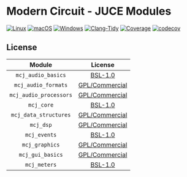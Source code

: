 # Modern Circuit - JUCE Modules

[![Linux](https://github.com/ModernCircuits/mc-juce/actions/workflows/test_linux.yml/badge.svg)](https://github.com/ModernCircuits/mc-juce/actions/workflows/test_linux.yml)
[![macOS](https://github.com/ModernCircuits/mc-juce/actions/workflows/test_macos.yml/badge.svg)](https://github.com/ModernCircuits/mc-juce/actions/workflows/test_macos.yml)
[![Windows](https://github.com/ModernCircuits/mc-juce/actions/workflows/test_windows.yml/badge.svg)](https://github.com/ModernCircuits/mc-juce/actions/workflows/test_windows.yml)
[![Clang-Tidy](https://github.com/ModernCircuits/mc-juce/actions/workflows/clang-tidy.yml/badge.svg)](https://github.com/ModernCircuits/mc-juce/actions/workflows/clang-tidy.yml)
[![Coverage](https://github.com/ModernCircuits/mc-juce/actions/workflows/coverage.yml/badge.svg)](https://github.com/ModernCircuits/mc-juce/actions/workflows/coverage.yml)
[![codecov](https://codecov.io/gh/ModernCircuits/mc-juce/branch/main/graph/badge.svg?token=C8L2H8A9HL)](https://codecov.io/gh/ModernCircuits/mc-juce)

## License

|         Module         |                     License                      |
| :--------------------: | :----------------------------------------------: |
|   `mcj_audio_basics`   | [BSL-1.0](https://www.boost.org/LICENSE_1_0.txt) |
|  `mcj_audio_formats`   |   [GPL/Commercial](https://juce.com/get-juce)    |
| `mcj_audio_processors` |   [GPL/Commercial](https://juce.com/get-juce)    |
|       `mcj_core`       | [BSL-1.0](https://www.boost.org/LICENSE_1_0.txt) |
| `mcj_data_structures`  |   [GPL/Commercial](https://juce.com/get-juce)    |
|       `mcj_dsp`        |   [GPL/Commercial](https://juce.com/get-juce)    |
|      `mcj_events`      | [BSL-1.0](https://www.boost.org/LICENSE_1_0.txt) |
|     `mcj_graphics`     |   [GPL/Commercial](https://juce.com/get-juce)    |
|    `mcj_gui_basics`    |   [GPL/Commercial](https://juce.com/get-juce)    |
|      `mcj_meters`      | [BSL-1.0](https://www.boost.org/LICENSE_1_0.txt) |
